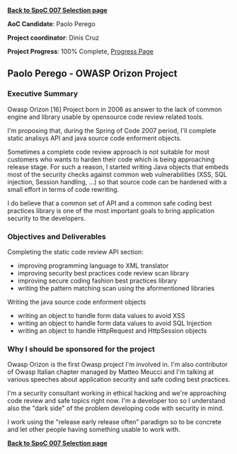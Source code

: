 **[Back to SpoC 007 Selection
page](http://www.owasp.org/index.php/OWASP_Spring_Of_Code_2007_Selection)**

**AoC Candidate**: Paolo Perego

**Project coordinator**: Dinis Cruz

**Project Progress**: 100% Complete, [Progress
Page](SpoC_007_-_Orizon_Project_-_Progress_Page "wikilink")

## Paolo Perego - OWASP Orizon Project

### Executive Summary

Owasp Orizon \[16\] Project born in 2006 as answer to the lack of common
engine and library usable by opensource code review related tools.

I'm proposing that, during the Spring of Code 2007 period, I'll complete
static analisys API and java source code enforment objects.

Sometimes a complete code review approach is not suitable for most
customers who wants to harden their code which is being approaching
release stage. For such a reason, I started writing Java objects that
embeds most of the security checks against common web vulnerabilities
(XSS, SQL injection, Session handling, ...) so that source code can be
hardened with a small effort in terms of code rewriting.

I do believe that a common set of API and a common safe coding best
practices library is one of the most important goals to bring
application security to the developers.

### Objectives and Deliverables

Completing the static code review API section:

  - improving programming language to XML translator
  - improving security best practices code review scan library
  - improving secure coding fashion best practices library
  - writing the pattern matching scan using the aformentioned libraries

Writing the java source code enforment objects

  - writing an object to handle form data values to avoid XSS
  - writing an object to handle form data values to avoid SQL Injection
  - writing an object to handle HttpRequest and HttpSession objects

### Why I should be sponsored for the project

Owasp Orizon is the first Owasp project I'm involved in. I'm also
contributor of Owasp Italian chapter managed by Matteo Meucci and I'm
talking at various speeches about application security and safe coding
best practices.

I'm a security consultant working in ethical hacking and we're
approaching code review and safe topics right now. I'm a developer too
so I understand also the "dark side" of the problem developing code with
security in mind.

I work using the "release early release often" paradigm so to be
concrete and let other people having something usable to work with.

**[Back to SpoC 007 Selection
page](http://www.owasp.org/index.php/OWASP_Spring_Of_Code_2007_Selection)**